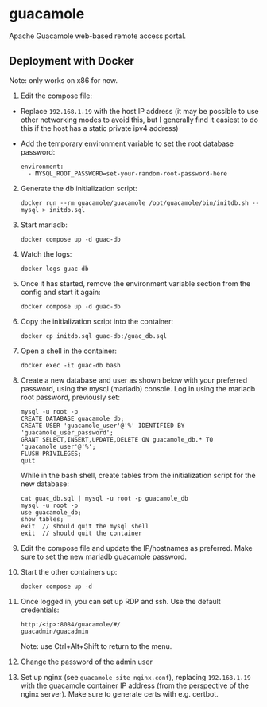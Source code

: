 # guacamole

Apache Guacamole web-based remote access portal.

## Deployment with Docker

Note: only works on x86 for now.

1. Edit the compose file: 

  * Replace `192.168.1.19` with the host IP address (it may be possible to use other networking modes to avoid this, but I generally find it easiest to do this if the host has a static private ipv4 address)
  * Add the temporary environment variable to set the root database password:

        environment:
          - MYSQL_ROOT_PASSWORD=set-your-random-root-password-here

2. Generate the db initialization script:

       docker run --rm guacamole/guacamole /opt/guacamole/bin/initdb.sh --mysql > initdb.sql

3. Start mariadb:

       docker compose up -d guac-db

4. Watch the logs:

       docker logs guac-db

5. Once it has started, remove the environment variable section from the config and start it again:

       docker compose up -d guac-db

6. Copy the initialization script into the container:

       docker cp initdb.sql guac-db:/guac_db.sql

7. Open a shell in the container:

       docker exec -it guac-db bash

8. Create a new database and user as shown below with your preferred password, using the mysql (mariadb) console. Log in using the mariadb root password, previously set:

       mysql -u root -p
       CREATE DATABASE guacamole_db;
       CREATE USER 'guacamole_user'@'%' IDENTIFIED BY 'guacamole_user_password';
       GRANT SELECT,INSERT,UPDATE,DELETE ON guacamole_db.* TO 'guacamole_user'@'%';
       FLUSH PRIVILEGES;
       quit

   While in the bash shell, create tables from the initialization script for the new database:

       cat guac_db.sql | mysql -u root -p guacamole_db
       mysql -u root -p
       use guacamole_db;
       show tables;
       exit  // should quit the mysql shell
       exit  // should quit the container

9. Edit the compose file and update the IP/hostnames as preferred. Make sure to set the new mariadb guacamole password.

10. Start the other containers up:

        docker compose up -d

11. Once logged in, you can set up RDP and ssh. Use the default credentials:

        http:/<ip>:8084/guacamole/#/
        guacadmin/guacadmin

    Note: use Ctrl+Alt+Shift to return to the menu.

12. Change the password of the admin user

13. Set up nginx (see `guacamole_site_nginx.conf`), replacing `192.168.1.19` with the guacamole container IP address (from the perspective of the nginx server). Make sure to generate certs with e.g. certbot.

